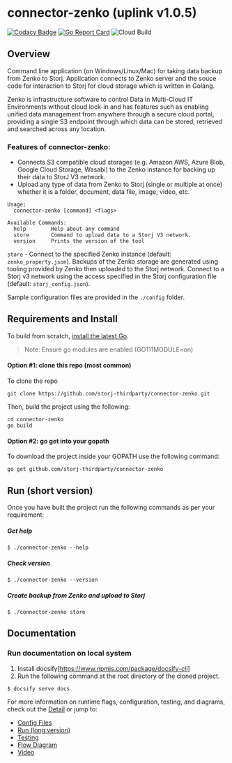 # connector-zenko (uplink v1.0.5)

[![Codacy Badge](https://api.codacy.com/project/badge/Grade/b76faa16299a4236ad85baa9f39b7294)](https://app.codacy.com/gh/storj-thirdparty/connector-zenko?utm_source=github.com&utm_medium=referral&utm_content=storj-thirdparty/connector-zenko&utm_campaign=Badge_Grade_Dashboard)
[![Go Report Card](https://goreportcard.com/badge/github.com/storj-thirdparty/connector-zenko)](https://goreportcard.com/report/github.com/storj-thirdparty/connector-zenko)
![Cloud Build](https://storage.googleapis.com/storj-utropic-services-badges/builds/connector-zenko/branches/master.svg)

## Overview

Command line application (on Windows/Linux/Mac) for taking data backup from Zenko to Storj. Application connects to Zenko server and the souce code for interaction to Storj for cloud storage which is written in Golang.

Zenko is infrastructure software to control Data in Multi-Cloud IT Environments without cloud lock-in and has features such as enabling unified data management from anywhere through a secure cloud portal, providing a single S3 endpoint through which data can be stored, retrieved and searched across any location.

### Features of connector-zenko:

* Connects S3 compatible cloud storages (e.g. Amazon AWS, Azure Blob, Google Cloud Storage, Wasabi) to the Zenko instance for backing up their data to StorJ V3 network.
* Upload any type of data from Zenko to Storj (single or multiple at once) whether it is a folder, document, data file, image, video, etc.
```
Usage:
  connector-zenko [command] <flags>

Available Commands:
  help        Help about any command
  store       Command to upload data to a Storj V3 network.
  version     Prints the version of the tool
```  
  
```store``` - Connect to the specified Zenko instance (default: ```zenko_property.json```). Backups of the Zenko storage are generated using tooling provided by Zenko then uploaded to the Storj network. Connect to a Storj v3 network using the access specified in the Storj configuration file (default: ```storj_config.json```).

Sample configuration files are provided in the ```./config``` folder.

## Requirements and Install

To build from scratch, [install the latest Go](https://golang.org/doc/install#install).

> Note: Ensure go modules are enabled (GO111MODULE=on)

#### Option #1: clone this repo (most common)

To clone the repo

```
git clone https://github.com/storj-thirdparty/connector-zenko.git
```

Then, build the project using the following:

```
cd connector-zenko
go build
```

#### Option #2: go get into your gopath

To download the project inside your GOPATH use the following command:

```
go get github.com/storj-thirdparty/connector-zenko
```

## Run (short version)

Once you have built the project run the following commands as per your requirement:

##### Get help

```
$ ./connector-zenko --help
```

##### Check version

```
$ ./connector-zenko --version
```

##### Create backup from Zenko and upload to Storj

```
$ ./connector-zenko store
```

## Documentation

### Run documentation on local system
1) Install docsify[https://www.npmjs.com/package/docsify-cli]
2) Run the following command at the root directory of the cloned project.
```
$ docsify serve docs
```

For more information on runtime flags, configuration, testing, and diagrams, check out the [Detail](//github.com/storj-thirdparty/connector-zenko/wiki) or jump to:

* [Config Files](//github.com/storj-thirdparty/connector-zenko/wiki/#config-files)
* [Run (long version)](//github.com/storj-thirdparty/connector-zenko/wiki/#run)
* [Testing](//github.com/storj-thirdparty/connector-zenko/wiki/#testing)
* [Flow Diagram](//github.com/storj-thirdparty/connector-zenko/wiki/#flow-diagram)
* [Video](//github.com/storj-thirdparty/connector-zenko/#/videos)
